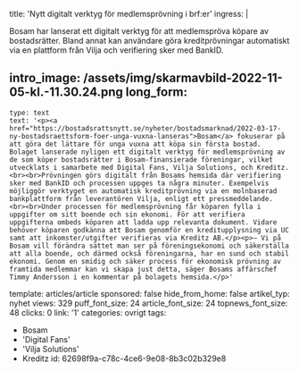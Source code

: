 title: 'Nytt digitalt verktyg för medlemsprövning i brf:er'
ingress: |
  <p>Bosam har lanserat ett digitalt verktyg för att medlemspröva köpare av bostadsrätter. Bland annat kan användare göra kreditprövningar automatiskt via en plattform från Vilja och verifiering sker med BankID.
  </p>
  
intro_image: /assets/img/skarmavbild-2022-11-05-kl.-11.30.24.png
long_form:
  -
    type: text
    text: '<p><a href="https://bostadsrattsnytt.se/nyheter/bostadsmarknad/2022-03-17-ny-bostadsraettsform-foer-unga-vuxna-lanseras">Bosam</a> fokuserar på att göra det lättare för unga vuxna att köpa sin första bostad. Bolaget lanserade nyligen ett digitalt verktyg för medlemsprövning av de som köper bostadsrätter i Bosam-finansierade föreningar, vilket utvecklats i samarbete med Digital Fans, Vilja Solutions, och Kreditz. <br><br>Prövningen görs digitalt från Bosams hemsida där verifiering sker med BankID och processen uppges ta några minuter. Exempelvis möjliggör verktyget en automatisk kreditprövning via en molnbaserad bankplattform från leverantören Vilja, enligt ett pressmeddelande. <br><br>Under processen för medlemsprövning får köparen fylla i uppgifter om sitt boende och sin ekonomi. För att verifiera uppgifterna ombeds köparen att ladda upp relevanta dokument. Vidare behöver köparen godkänna att Bosam genomför en kreditupplysning via UC samt att inkomster/utgifter verifieras via Kreditz AB.</p><p>– Vi på Bosam vill förändra sättet man ser på föreningsekonomi och säkerställa att alla boende, och därmed också föreningarna, har en sund och stabil ekonomi. Genom en smidig och säker process för ekonomisk prövning av framtida medlemmar kan vi skapa just detta, säger Bosams affärschef Timmy Andersson i en kommentar på bolagets hemsida.</p>'
template: articles/article
sponsored: false
hide_from_home: false
artikel_typ: nyhet
views: 329
puff_font_size: 24
article_font_size: 24
topnews_font_size: 48
clicks: 0
link: '1'
categories: ovrigt
tags:
  - Bosam
  - 'Digital Fans'
  - 'Vilja Solutions'
  - Kreditz
id: 62698f9a-c78c-4ce6-9e08-8b3c02b329e8
